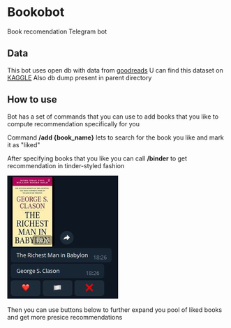 # Bookobot
Book recomendation 
Telegram bot

## Data
This bot uses open db with data from [goodreads](https://www.goodreads.com/]) 
U can find this dataset on [KAGGLE](https://www.kaggle.com/datasets/zygmunt/goodbooks-10k)
Also db dump present in parent directory

## How to use 

Bot has a set of commands that you can use to add books that you like to compute recommendation specifically for you

Command **/add {book_name}** lets to search for the book you like and mark it as "liked"

After specifying books that you like you can call **/binder** to get recommendation in tinder-styled fashion


![binder example](https://github.com/Hawet/Bookobot/blob/master/binder.JPG?raw=False)


Then you can use buttons below to further expand you pool of liked books and get more presice recommendations


